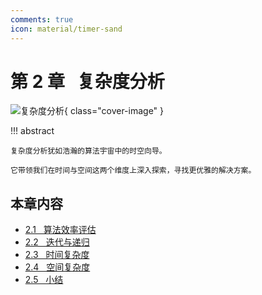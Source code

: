 ```yaml
---
comments: true
icon: material/timer-sand
---
```


# 第 2 章 &nbsp; 复杂度分析

<div class="center-table" markdown>

![复杂度分析](../assets/covers/chapter_complexity_analysis.jpg){ class="cover-image" }

</div>

!!! abstract

    复杂度分析犹如浩瀚的算法宇宙中的时空向导。
    
    它带领我们在时间与空间这两个维度上深入探索，寻找更优雅的解决方案。

## 本章内容

- [2.1 &nbsp; 算法效率评估](https://www.hello-algo.com/chapter_computational_complexity/performance_evaluation/)
- [2.2 &nbsp; 迭代与递归](https://www.hello-algo.com/chapter_computational_complexity/iteration_and_recursion/)
- [2.3 &nbsp; 时间复杂度](https://www.hello-algo.com/chapter_computational_complexity/time_complexity/)
- [2.4 &nbsp; 空间复杂度](https://www.hello-algo.com/chapter_computational_complexity/space_complexity/)
- [2.5 &nbsp; 小结](https://www.hello-algo.com/chapter_computational_complexity/summary/)
